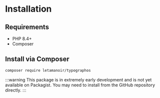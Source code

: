 # Installation

## Requirements

- PHP 8.4+
- Composer

## Install via Composer

```bash [Terminal]
composer require letamanoir/typographos
```

:::warning
This package is in extremely early development and is not yet available on Packagist. You may need to install from the GitHub repository directly.
:::

